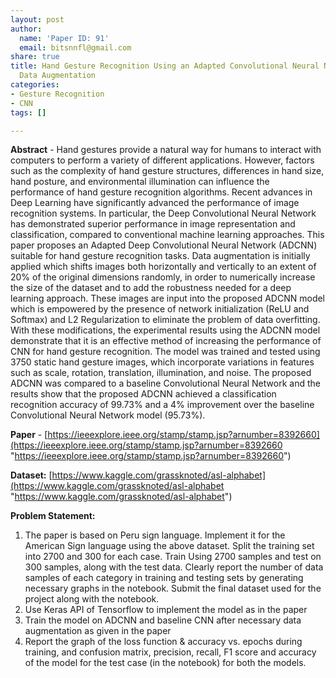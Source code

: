 ```yaml
---
layout: post
author:
  name: 'Paper ID: 91'
  email: bitsnnfl@gmail.com
share: true
title: Hand Gesture Recognition Using an Adapted Convolutional Neural Network with
  Data Augmentation
categories:
- Gesture Recognition
- CNN
tags: []

---
```

**Abstract** - Hand gestures provide a natural way for humans to interact with computers to perform a variety of different applications. However, factors such as the complexity of hand gesture structures, differences in hand size, hand posture, and environmental illumination can influence the performance of hand gesture recognition algorithms. Recent advances in Deep Learning have significantly advanced the performance of image recognition systems. In particular, the Deep Convolutional Neural Network has demonstrated superior performance in image representation and classification, compared to conventional machine learning approaches. This paper proposes an Adapted Deep Convolutional Neural Network (ADCNN) suitable for hand gesture recognition tasks. Data augmentation is initially applied which shifts images both horizontally and vertically to an extent of 20% of the original dimensions randomly, in order to numerically increase the size of the dataset and to add the robustness needed for a deep learning approach. These images are input into the proposed ADCNN model which is empowered by the presence of network initialization (ReLU and Softmax) and L2 Regularization to eliminate the problem of data overfitting. With these modifications, the experimental results using the ADCNN model demonstrate that it is an effective method of increasing the performance of CNN for hand gesture recognition. The model was trained and tested using 3750 static hand gesture images, which incorporate variations in features such as scale, rotation, translation, illumination, and noise. The proposed ADCNN was compared to a baseline Convolutional Neural Network and the results show that the proposed ADCNN achieved a classification recognition accuracy of 99.73% and a 4% improvement over the baseline Convolutional Neural Network model (95.73%).

**Paper** - [https://ieeexplore.ieee.org/stamp/stamp.jsp?arnumber=8392660](https://ieeexplore.ieee.org/stamp/stamp.jsp?arnumber=8392660 "https://ieeexplore.ieee.org/stamp/stamp.jsp?arnumber=8392660")

**Dataset:** [https://www.kaggle.com/grassknoted/asl-alphabet](https://www.kaggle.com/grassknoted/asl-alphabet "https://www.kaggle.com/grassknoted/asl-alphabet")

**Problem Statement:**

1. The paper is based on Peru sign language. Implement it for the American Sign language using the above dataset. Split the training set into 2700 and 300 for each case. Train Using 2700 samples and test on 300 samples, along with the test data. Clearly report the number of data samples of each category in training and testing sets by generating necessary graphs in the notebook. Submit the final dataset used for the project along with the notebook.
2. Use Keras API of Tensorflow to implement the model as in the paper
3. Train the model on ADCNN and baseline CNN after necessary data augmentation as given in the paper
4. Report the graph of the loss function & accuracy vs. epochs during training, and confusion matrix, precision, recall, F1 score and accuracy of the model for the test case (in the notebook) for both the models.